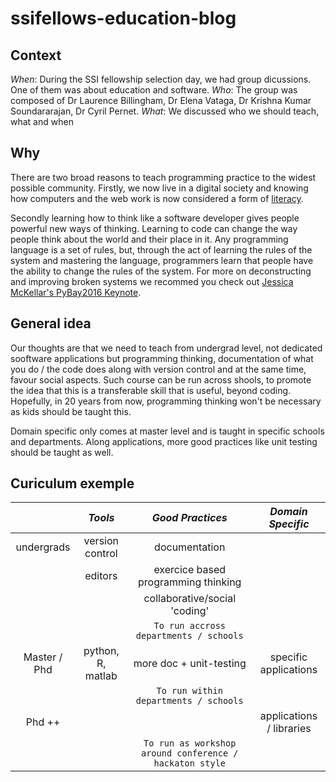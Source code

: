 # ssifellows-education-blog

## Context

_When_: During the SSI fellowship selection day, we had group dicussions. One of them was about education and software.
_Who_: The group was composed of Dr Laurence Billingham, Dr Elena Vataga, Dr Krishna Kumar Soundararajan, Dr Cyril Pernet.
_What_: We discussed who we should teach, what and when

## Why 
There are two broad reasons to teach programming practice to the widest possible community.
Firstly, we now live in a digital society and knowing how computers and the web work is now considered a form of [literacy](https://www.gov.uk/government/publications/government-digital-inclusion-strategy/government-digital-inclusion-strategy).

Secondly learning how to think like a software developer gives people powerful new ways of thinking. Learning to code can change the way people think about the world and their place in it. Any programming language is a set of rules, but, through the act of learning the rules of the system and mastering the language, programmers learn that people have the ability to change the rules of the system. For more on deconstructing and improving broken systems we recommed you check out [Jessica McKellar's PyBay2016 Keynote](https://www.youtube.com/watch?v=9UnMZYMaosw).


## General idea

Our thoughts are that we need to teach from undergrad level, not dedicated sooftware applications but programming thinking, documentation of what you do / the code does along with version control and at the same time, favour social aspects. Such course can be run across shools, to promote the idea that this is a transferable skill that is useful, beyond coding. Hopefully, in 20 years from now, programming thinking won't be necessary as kids should be taught this.

Domain specific only comes at master level and is taught in specific schools and departments. Along applications, more good practices like unit testing should be taught as well. 

## Curiculum exemple

|              | *Tools*          | *Good Practices*                     | *Domain Specific*           |
|:------------:|:----------------:|:------------------------------------:|:---------------------------:|
| undergrads   | version control  |  documentation                       |                             |
|              | editors          |  exercice based programming thinking |                             |
|              |                  |  collaborative/social 'coding'       |                             |
|||    `To run accross departments / schools`                                                          |          
| Master / Phd | python, R, matlab |    more doc + unit-testing           |   specific applications     |
|||                     `To run within departments / schools`                                          |         
| Phd  ++      |                  |                                      |  applications / libraries   |
|||                    `To run as workshop around conference / hackaton style`                         |        


